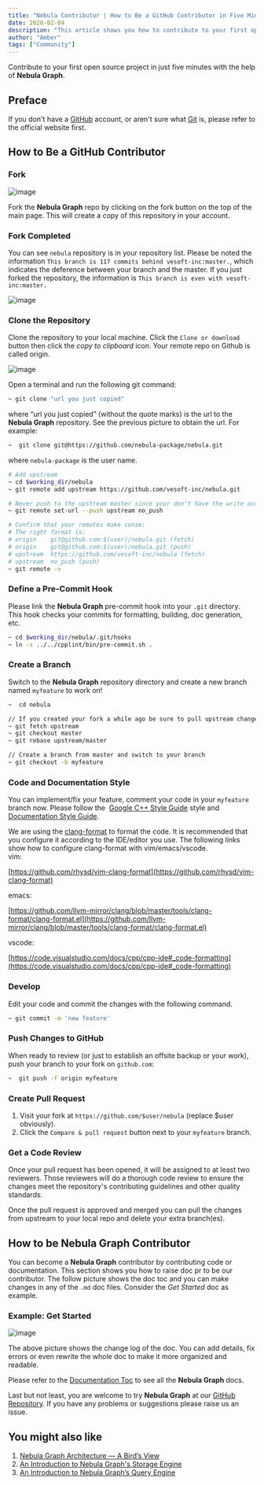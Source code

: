 ```yaml
---
title: "Nebula Contributor | How to Be a GitHub Contributor in Five Minutes"
date: 2020-02-04
description: "This article shows you how to contribute to your first open source project in just five minutes."
author: "Amber"
tags: ["Community"]
---
```


Contribute to your first open source project in just five minutes with the help of **Nebula Graph**.

## Preface

If you don't have a [GitHub](https://github.com/) account, or aren't sure what [Git](https://git-scm.com/book/en/v2/Getting-Started-What-is-Git%3F) is, please refer to the official website first.

## How to Be a GitHub Contributor

### Fork

![image](https://user-images.githubusercontent.com/38887077/75140348-add64d80-5729-11ea-97ac-07e7ab61fff7.png)

Fork the **Nebula Graph** repo by clicking on the fork button on the top of the main page. This will create a copy of this repository in your account.

### Fork Completed

You can see `nebula` repository is in your repository list. Please be noted the information `This branch is 117 commits behind vesoft-inc:master.`, which indicates the deference between your branch and the master. If you just forked the repository, the information is `This branch is even with vesoft-inc:master.`

![image](https://user-images.githubusercontent.com/38887077/75140375-bc246980-5729-11ea-9aea-df24ce4bb9f2.png)

### Clone the Repository

Clone the repository to your local machine. Click the `Clone or download` button then click the _copy to clipboard_ icon. Your remote repo on Github is called origin.

![image](https://user-images.githubusercontent.com/38887077/75140380-bfb7f080-5729-11ea-950c-cabedad3bfc3.png)

Open a terminal and run the following git command:

```bash
~ git clone "url you just copied"
```

where “url you just copied” (without the quote marks) is the url to the **Nebula Graph** repository. See the previous picture to obtain the url. For example:

```bash
~  git clone git@https://github.com/nebula-package/nebula.git
```

where `nebula-package` is the user name.

```bash
# Add upstream
~ cd $working_dir/nebula
~ git remote add upstream https://github.com/vesoft-inc/nebula.git

# Never push to the upstream master since your don't have the write access
~ git remote set-url --push upstream no_push

# Confirm that your remotes make sense:
# The right format is:
# origin    git@github.com:$(user)/nebula.git (fetch)
# origin    git@github.com:$(user)/nebula.git (push)
# upstream  https://github.com/vesoft-inc/nebula (fetch)
# upstream  no_push (push)
~ git remote -v
```

### Define a Pre-Commit Hook

Please link the **Nebula Graph** pre-commit hook into your `.git` directory. This hook checks your commits for formatting, building, doc generation, etc.

```bash
~ cd $working_dir/nebula/.git/hooks
~ ln -s ../../cpplint/bin/pre-commit.sh .
```

### Create a Branch

Switch to the **Nebula Graph** repository directory and create a new branch named `myfeature` to work on!

```bash
~  cd nebula

// If you created your fork a while ago be sure to pull upstream changes into your local repository.
~ git fetch upstream
~ git checkout master
~ git rebase upstream/master

// Create a branch from master and switch to your branch
~ git checkout -b myfeature
```

### Code and Documentation Style

You can implement/fix your feature, comment your code in your `myfeature` branch now. Please follow the  [Google C++ Style Guide](https://google.github.io/styleguide/cppguide.html) style and [Documentation Style Guide](https://github.com/vesoft-inc/nebula/blob/master/docs/manual-CN/4.contributions/developer-documentation-style-guide.md).

We are using the [clang-format](https://clang.llvm.org/docs/ClangFormatStyleOptions.html) to format the code. It is recommended that you configure it according to the IDE/editor you use. The following links show how to configure clang-format with vim/emacs/vscode.<br />vim:

[https://github.com/rhysd/vim-clang-format](https://github.com/rhysd/vim-clang-format)

emacs:

[https://github.com/llvm-mirror/clang/blob/master/tools/clang-format/clang-format.el](https://github.com/llvm-mirror/clang/blob/master/tools/clang-format/clang-format.el)

vscode:

[https://code.visualstudio.com/docs/cpp/cpp-ide#_code-formatting](https://code.visualstudio.com/docs/cpp/cpp-ide#_code-formatting)

### Develop

Edit your code and commit the changes with the following command.

```bash
~ git commit -m 'new feature'
```

### Push Changes to GitHub

When ready to review (or just to establish an offsite backup or your work), push your branch to your fork on `github.com`:

```bash
~  git push -f origin myfeature
```

### Create Pull Request

1. Visit your fork at `https://github.com/$user/nebula` (replace $user obviously).
1. Click the `Compare & pull request` button next to your `myfeature` branch.

### Get a Code Review

Once your pull request has been opened, it will be assigned to at least two reviewers. Those reviewers will do a thorough code review to ensure the changes meet the repository's contributing guidelines and other quality standards.

Once the pull request is approved and merged you can pull the changes from upstream to your local repo and delete your extra branch(es).

## How to be Nebula Graph Contributor

You can become a **Nebula Graph** contributor by contributing code or documentation. This section shows you how to raise doc pr to be our contributor. The follow picture shows the doc toc and you can make changes in any of the `.md` doc files. Consider the _Get Started_ doc as example.

### Example: Get Started

![image](https://user-images.githubusercontent.com/38887077/75140418-d78f7480-5729-11ea-9a97-7fb861d9e03e.png)

The above picture shows the change log of the doc. You can add details, fix errors or even rewrite the whole doc to make it more organized and readable.

Please refer to the [Documentation Toc](https://github.com/vesoft-inc/nebula/blob/master/docs/manual-EN/README.md) to see all the **Nebula Graph** docs.

Last but not least, you are welcome to try **Nebula Graph** at our [GitHub Repository](https://github.com/vesoft-inc/nebula). If you have any problems or suggestions please raise us an issue.

## You might also like
1. [Nebula Graph Architecture — A Bird’s View](https://nebula-graph.io/en/posts/nebula-graph-architecture-overview/)
1. [An Introduction to Nebula Graph's Storage Engine](https://nebula-graph.io/en/posts/nebula-graph-storage-engine-overview/)
1. [An Introduction to Nebula Graph’s Query Engine](https://nebula-graph.io/en/posts/nebula-graph-query-engine-overview/)